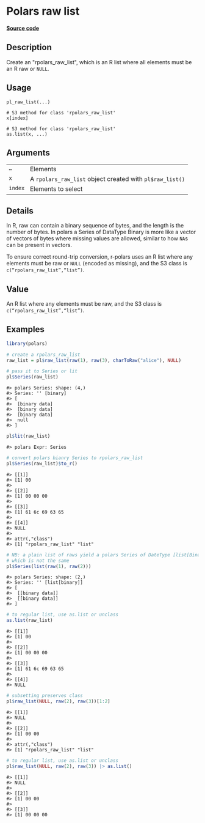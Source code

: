 
# Polars raw list

[**Source code**](https://github.com/pola-rs/r-polars/tree/53c7d964901ed4a019998e89aff8c6d44691d793/R/functions__eager.R#L323)

## Description

Create an "rpolars_raw_list", which is an R list where all elements must
be an R raw or <code>NULL</code>.

## Usage

<pre><code class='language-R'>pl_raw_list(...)

# S3 method for class 'rpolars_raw_list'
x[index]

# S3 method for class 'rpolars_raw_list'
as.list(x, ...)
</code></pre>

## Arguments

<table>
<tr>
<td style="white-space: nowrap; font-family: monospace; vertical-align: top">
<code id="pl_raw_list_:_...">…</code>
</td>
<td>
Elements
</td>
</tr>
<tr>
<td style="white-space: nowrap; font-family: monospace; vertical-align: top">
<code id="pl_raw_list_:_x">x</code>
</td>
<td>
A <code>rpolars_raw_list</code> object created with
<code>pl$raw_list()</code>
</td>
</tr>
<tr>
<td style="white-space: nowrap; font-family: monospace; vertical-align: top">
<code id="pl_raw_list_:_index">index</code>
</td>
<td>
Elements to select
</td>
</tr>
</table>

## Details

In R, raw can contain a binary sequence of bytes, and the length is the
number of bytes. In polars a Series of DataType Binary is more like a
vector of vectors of bytes where missing values are allowed, similar to
how <code>NA</code>s can be present in vectors.

To ensure correct round-trip conversion, r-polars uses an R list where
any elements must be raw or <code>NULL</code> (encoded as missing), and
the S3 class is <code>c(“rpolars_raw_list”,“list”)</code>.

## Value

An R list where any elements must be raw, and the S3 class is
<code>c(“rpolars_raw_list”,“list”)</code>.

## Examples

``` r
library(polars)

# create a rpolars_raw_list
raw_list = pl$raw_list(raw(1), raw(3), charToRaw("alice"), NULL)

# pass it to Series or lit
pl$Series(raw_list)
```

    #> polars Series: shape: (4,)
    #> Series: '' [binary]
    #> [
    #>  [binary data]
    #>  [binary data]
    #>  [binary data]
    #>  null
    #> ]

``` r
pl$lit(raw_list)
```

    #> polars Expr: Series

``` r
# convert polars bianry Series to rpolars_raw_list
pl$Series(raw_list)$to_r()
```

    #> [[1]]
    #> [1] 00
    #> 
    #> [[2]]
    #> [1] 00 00 00
    #> 
    #> [[3]]
    #> [1] 61 6c 69 63 65
    #> 
    #> [[4]]
    #> NULL
    #> 
    #> attr(,"class")
    #> [1] "rpolars_raw_list" "list"

``` r
# NB: a plain list of raws yield a polars Series of DateType [list[Binary]]
# which is not the same
pl$Series(list(raw(1), raw(2)))
```

    #> polars Series: shape: (2,)
    #> Series: '' [list[binary]]
    #> [
    #>  [[binary data]]
    #>  [[binary data]]
    #> ]

``` r
# to regular list, use as.list or unclass
as.list(raw_list)
```

    #> [[1]]
    #> [1] 00
    #> 
    #> [[2]]
    #> [1] 00 00 00
    #> 
    #> [[3]]
    #> [1] 61 6c 69 63 65
    #> 
    #> [[4]]
    #> NULL

``` r
# subsetting preserves class
pl$raw_list(NULL, raw(2), raw(3))[1:2]
```

    #> [[1]]
    #> NULL
    #> 
    #> [[2]]
    #> [1] 00 00
    #> 
    #> attr(,"class")
    #> [1] "rpolars_raw_list" "list"

``` r
# to regular list, use as.list or unclass
pl$raw_list(NULL, raw(2), raw(3)) |> as.list()
```

    #> [[1]]
    #> NULL
    #> 
    #> [[2]]
    #> [1] 00 00
    #> 
    #> [[3]]
    #> [1] 00 00 00
